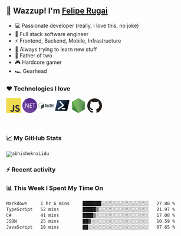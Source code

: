 ## 👋 Wazzup! I'm [Felipe Rugai](mailto:felrugai@gmail.com)

- 💻 Passionate developer (really, I love this, no joke)
- 📝 Full stack software engineer
- ⚡ Frontend, Backend, Mobile, Infrastructure
- 🌱 Always trying to learn new stuff
- 👶 Father of two
- 🎮 Hardcore gamer
- 🏎️ Gearhead

### ❤️ Technologies I love

<code><img height="40" src="https://raw.githubusercontent.com/github/explore/80688e429a7d4ef2fca1e82350fe8e3517d3494d/topics/javascript/javascript.png"></code>
<code><img height="40" src="https://raw.githubusercontent.com/github/explore/93d8a67084f94b2a444e510199a6e7622e5b09a3/topics/dotnet/dotnet.png"></code>
<code><img height="40" src="https://raw.githubusercontent.com/github/explore/80688e429a7d4ef2fca1e82350fe8e3517d3494d/topics/bash/bash.png"></code>
<code><img height="40" src="https://raw.githubusercontent.com/github/explore/80688e429a7d4ef2fca1e82350fe8e3517d3494d/topics/powershell/powershell.png"></code>
<code><img height="40" src="https://raw.githubusercontent.com/github/explore/80688e429a7d4ef2fca1e82350fe8e3517d3494d/topics/nodejs/nodejs.png"></code>
<code><img height="40" src="https://raw.githubusercontent.com/github/explore/89bdd9644f44d1b12180fd512b95574fe4c54617/topics/github-api/github-api.png"></code>

<br/>

### 📈 My GitHub Stats

<code><img src="https://github-readme-stats.vercel.app/api?username=feliperugai&show_icons=true&theme=dracula" alt="abhisheknaiidu" /></code>

### ⚡ Recent activity

<!--START_SECTION:activity-->

<!--END_SECTION:activity-->

### 📊 This Week I Spent My Time On

<!--START_SECTION:waka-->
```text
Markdown     1 hr 6 mins     ███████░░░░░░░░░░░░░░░░░░   27.80 % 
TypeScript   52 mins         █████▒░░░░░░░░░░░░░░░░░░░   21.97 % 
C#           41 mins         ████▒░░░░░░░░░░░░░░░░░░░░   17.08 % 
JSON         25 mins         ██▓░░░░░░░░░░░░░░░░░░░░░░   10.59 % 
JavaScript   18 mins         ██░░░░░░░░░░░░░░░░░░░░░░░   07.65 % 
```
<!--END_SECTION:waka-->
